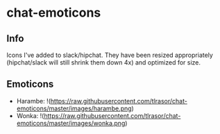 # chat-emoticons

## Info

Icons I've added to slack/hipchat. They have been resized appropriately (hipchat/slack will still shrink them down 4x) and optimized for size.

## Emoticons
* Harambe: !(https://raw.githubusercontent.com/tlrasor/chat-emoticons/master/images/harambe.png)
* Wonka: !(https://raw.githubusercontent.com/tlrasor/chat-emoticons/master/images/wonka.png)
